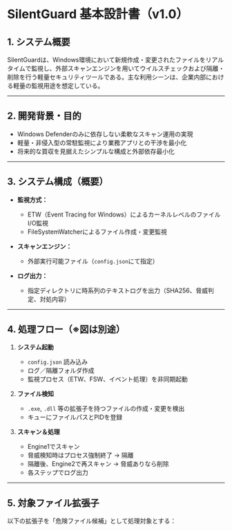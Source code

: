 # SilentGuard 基本設計書（v1.0）

## 1. システム概要

SilentGuardは、Windows環境において新規作成・変更されたファイルをリアルタイムで監視し、外部スキャンエンジンを用いてウイルスチェックおよび隔離・削除を行う軽量セキュリティツールである。主な利用シーンは、企業内部における軽量の監視用途を想定している。

---

## 2. 開発背景・目的

- Windows Defenderのみに依存しない柔軟なスキャン運用の実現  
- 軽量・非侵入型の常駐監視により業務アプリとの干渉を最小化  
- 将来的な買収を見据えたシンプルな構成と外部依存最小化

---

## 3. システム構成（概要）

- **監視方式：**  
  - ETW（Event Tracing for Windows）によるカーネルレベルのファイルI/O監視  
  - FileSystemWatcherによるファイル作成・変更監視

- **スキャンエンジン：**  
  - 外部実行可能ファイル（`config.json`にて指定）

- **ログ出力：**  
  - 指定ディレクトリに時系列のテキストログを出力（SHA256、脅威判定、対処内容）

---

## 4. 処理フロー（※図は別途）

1. **システム起動**  
   - `config.json` 読み込み  
   - ログ／隔離フォルダ作成  
   - 監視プロセス（ETW、FSW、イベント処理）を非同期起動

2. **ファイル検知**  
   - `.exe`, `.dll` 等の拡張子を持つファイルの作成・変更を検出  
   - キューにファイルパスとPIDを登録

3. **スキャン＆処理**  
   - Engine1でスキャン  
   - 脅威検知時はプロセス強制終了 → 隔離  
   - 隔離後、Engine2で再スキャン → 脅威ありなら削除  
   - 各ステップでログ出力

---

## 5. 対象ファイル拡張子

以下の拡張子を「危険ファイル候補」として処理対象とする：

